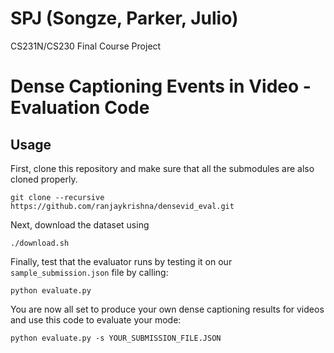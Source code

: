 # SPJ (Songze, Parker, Julio)
CS231N/CS230 Final Course Project


# Dense Captioning Events in Video - Evaluation Code

## Usage
First, clone this repository and make sure that all the submodules are also cloned properly.
```
git clone --recursive https://github.com/ranjaykrishna/densevid_eval.git
```

Next, download the dataset using
```
./download.sh
```

Finally, test that the evaluator runs by testing it on our ```sample_submission.json``` file by calling:
```
python evaluate.py
```

You are now all set to produce your own dense captioning results for videos and use this code to evaluate your mode:
```
python evaluate.py -s YOUR_SUBMISSION_FILE.JSON
```
